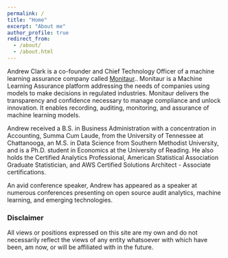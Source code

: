 ```yaml
---
permalink: /
title: "Home"
excerpt: "About me"
author_profile: true
redirect_from:
  - /about/
  - /about.html
---
```


Andrew Clark is a co-founder and Chief Technology Officer of a machine learning assurance company called <a href="https://www.monitaur.ai/">Monitaur</a>.. Monitaur is a Machine Learning Assurance platform addressing the needs of companies using models to make decisions in regulated industries. Monitaur delivers the transparency and confidence necessary to manage compliance and unlock innovation. It enables recording, auditing, monitoring, and assurance of machine learning models.

Andrew received a B.S. in Business Administration with a concentration in Accounting, Summa Cum Laude, from the University of Tennessee at Chattanooga, an M.S. in Data Science from Southern Methodist University, and is a Ph.D. student in Economics at the University of Reading. He also holds the Certified Analytics Professional, American Statistical Association Graduate Statistician, and AWS Certified Solutions Architect - Associate certifications.

An avid conference speaker, Andrew has appeared as a speaker at numerous conferences presenting on open source audit analytics, machine learning, and emerging technologies. 

### Disclaimer
All views or positions expressed on this site are my own and do not necessarily reflect the views of any entity whatsoever with which have been, am now, or will be affiliated with in the future.
